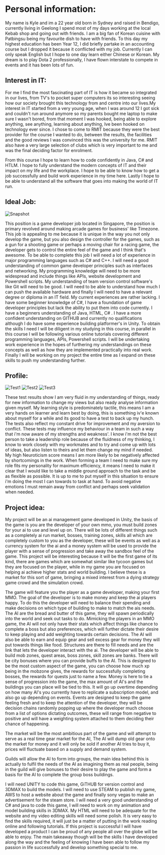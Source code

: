 
<html>
<body>

<h1>Personal information: </h1>
<p>My name is Kyle and im a 22 year old born in Sydney and raised in Bendigo, currently living in Geelong I spend most of my days working at the local Kebab shop and going out with friends. I am a big fan of Korean cuisine with Patbingsu being my favourite dish to have with friends. To this day my highest education has been Year 12, I did briefly partake in an accounting course but I dropped it because it conflicted with my job. Currently I can only speak English but I hope to one day learn either Chinese or Korean. My  dream is to play Dota 2 professionally, I have  flown interstate to compete in events and it has been lots of fun. </p>
<h2>Interest in IT:  </h2>
<p> For me I find the most fascinating part of IT is how it became so integrated in our lives, from TV's to pocket super computers its so interesting seeing how our society brought this technology from and centre into our lives.My interest in IT started from a very young age, when I was around 12 I got sick and couldn't run around anymore so my parents bought me laptop to make sure I wasn't bored, from that moment I was hooked, being able to explore anything, see anything, learning about anything, Ive been hooked on technology ever since.
I chose to come to RMIT because they were the best provider for the course I wanted to do, between the results, the facilities and the good reviews I was convinced this was the university for me. RMIT also have a very large selection of clubs which is very important to me and was the final deciding factor for enrolment.

From this course I hope to learn how to code confidently in Java, C# and HTLM. I hope to fully understand the modern concepts of IT and their impact on my life and the workplace. I hope to be able to know how to get a job successfully and build work experience in my time here. Lastly I hope to be able to understand all the software that goes into making the world of IT run.
 </p>
 <h2> Ideal Job: </h2>
 <img src="Snapshot.png" alt="Snapshot">
 <p>This position is a game developer job located in Singapore, the position is primary revolved around making arcade games for business' like Timezone.  This job is appealing to me because it is unique in the way you not only develop the game, but you also design the controller for the games, such as a gun for a shooting game or perhaps a moving chair for a racing game, the developer gets to control the entire feel of the game and I think that's awesome.
To be able to complete this job I will need a lot of experience in major programming languages such as C#  and C++. I will need a good understanding of common game developer principles such as interfaces and networking. My programming knowledge will need to be more widespread and include things like APIs, website development and Powershell scripts. My understanding of team version control software's like Git will need to be good. I will need to be able to understand how much I can push the available hardware and finally I will need to have a relevant degree or diploma in an IT field.
My current experiences are rather lacking. I have some beginner knowledge of C#, I have a foundation of game developer principles but lack the ability to put them into code currently. I have a  beginners understanding of Java, HTML, C# . I have a more confident understanding on GITHUB and currently no qualifications although I do have some experience building platformer's in Unity.
To obtain the skills I need I will be diligent in my studying in this course, in parallel in this course I will be following various online tutorials covering different programming languages, APIs, Powershell scripts. I will be undertaking work experience in the hopes of furthering my understandings on these concepts as well as how they are implemented practically into real work. Finally I will be working on my project the entire time as I expand on these skills to push my understanding further.
 </p>
 <h2>Profile: </h2>
<img src="Big5.png" alt="Test1">
<img src="Learningstyletest.png" alt="Test2">
<img src="MBPT.png" alt="Test3">
 <p>These test results show I am very fluid in my understanding of things, ready for new information to change my views  but also ready analyse information given myself.  My learning style is predominately tactile, this means I am a very hands on learner and learn best by doing, this is something iv'e known about myself for a while and its good to have a test to back up my hunch. The tests also reflect my constant drive for improvement and my aversion to conflict.
These tests may influence my behaviour in a team in such a way that i'm now aware of my strengths and weakness'. I know i'm not the best person to take a leadership role because of the fluidness of my thinking, I know to work closely with my workmates and to try and come up with lots of ideas, but also listen to theirs and let them change my mind if needed. My high Neuroticism score means I am more likely to be negatively affected by shortcomings in the work.
When forming a team I need to make sure my role fits my personality for maximum efficiency, it means I need to make it clear that I would like to take a middle ground approach to the task and be as flexible as possible. It is up to me to put myself in this situation to ensure i'm doing the most I can towards to task at hand. To avoid negative emotions I must remain away from conflict and perhaps seek validation when needed.
 </p>
 <h2> Project idea: </h2>
 <p>My project will be an ai management game developed in Unity, the basis of the game is you are the developer of your own mmo, you must build zones for your ai to use and level up on. There will be lots of different things such as a completely ai run market, bosses, training zones, skills all which are completely custom to you as the developer, these will be  events as well as a currency system for the ai  and a money system will be used to provide the player with a sense of progression and take away the sandbox feel of the game.
This project will be interesting because it will be the first game of its kind,  there are games which are somewhat similar like tycoon games but they are focused on the player, while in my game you are focused on helping ai achieve higher stats and world building. I believe these is a market for this sort of game, bringing a mixed interest from a dying strategy game crowd and the simulation crowd.

The game will feature you the player as a game developer, making your first MMO. The goal of the developer is to make money and keep the ai players happy. To do this the developer will need to balance their spending and make decisions on which type of building to make to match the ais needs.
The AI are the bread and butter of this game, they will spawn periodically into the world and seek out tasks to do. Mimicking the players in an MMO game, the AI will not only have their stats which affect things like chance to complete a boss but also preferences, which will further dictate their desire to keep playing and add weighting towards certain decisions. The AI will also be able to earn and equip gear and sell excess gear for money they will put towards things like food.
Structures are there to fill needs and are the link that lets the developer interact with the ai. The developer will be able to build mob zones, quest areas, boss zones, skill zones are banks. There will be city bonuses where you can provide buffs to the AI. This is designed to be the most custom aspect of the game, you can choose how much xp being in the mobzone gives,  the rewards for successfully completing bosses, the rewards for quests just to name a few.
Money is here to tie a sense of progression into the game, the max amount of AI's and the buildings you can place will be tied to this. It will go up overtime depending on how many AI's you currently have to replicate a subscription model, and also go up depending on events.
Events are designed to keep the game feeling fresh and to keep the attention of the developer, they will be decision chains randomly popping up where the developer much choose from a list of options dictating outcomes, these will range from negative to positive and will have a weighting system attached to them deciding their chance of happening.

The market will be the most ambitious part of the game and will attempt to serve as a real time gear market for the AI, The AI will dump old gear onto the market for money and it will only be sold if another AI tries to buy it, prices will fluctuate based on a supply and demand system.

Guilds will allow the AI to form into groups, the main idea behind this is actually  to fulfil the needs of the AI as imagining them as real people, being in the guild will give bonuses to their desire to play the game and form a basis for the AI to complete the group boss buildings.

I will need UNITY to code this game, GiTHUB for version control and 3DMAX to build the models. I will need to use STEAM to publish my game, AWS to host a website about the game and finally sony vegas to make an advertisement for the steam store.
I will need a  very good understanding of C# and java to code this game, I will need to work on my animation and model building skills in 3DMAX. My HTML will need to be adequate for the website and my video editing skills will need some polish. It is very easy to find the skills required, it will just be a matter of putting in the work reading online and following tutorials.
If this project is successful I will have  developed a product I can be proud of any people all over the globe will be able to enjoy. The main takeaway though will be the skills I have developed along the way and the feeling of knowing I have been able to follow my passion in life successfully and develop something special to me.
 </p>
</body>
</html>
